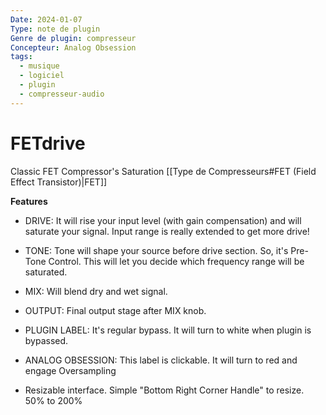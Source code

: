 ```yaml
---
Date: 2024-01-07
Type: note de plugin
Genre de plugin: compresseur
Concepteur: Analog Obsession
tags:
  - musique
  - logiciel
  - plugin
  - compresseur-audio
---
```

# FETdrive
Classic FET Compressor's Saturation 
[[Type de Compresseurs#FET (Field Effect Transistor)|FET]]

**Features**
- DRIVE: It will rise your input level (with gain compensation) and will saturate your signal. Input range is really extended to get more drive!
- TONE: Tone will shape your source before drive section. So, it's Pre-Tone Control. This will let you decide which frequency range will be saturated.
- MIX: Will blend dry and wet signal.
- OUTPUT: Final output stage after MIX knob.
- PLUGIN LABEL: It's regular bypass. It will turn to white when plugin is bypassed.

- ANALOG OBSESSION: This label is clickable. It will turn to red and engage Oversampling
- Resizable interface. Simple "Bottom Right Corner Handle" to resize. 50% to 200%